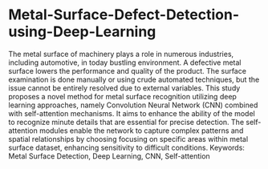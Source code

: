 # Metal-Surface-Defect-Detection-using-Deep-Learning
The metal surface of machinery plays a role in numerous industries, including automotive, in today bustling environment. A defective metal surface lowers the performance and quality of the product. The surface examination is done manually or using crude automated techniques, but the issue cannot be entirely resolved due to external variables. This study proposes a novel method for metal surface recognition utilizing deep learning approaches, namely Convolution Neural Network (CNN) combined with self-attention mechanisms. It aims to enhance the ability of the model to recognize minute details that are essential for precise detection. The self-attention modules enable the network to capture complex patterns and spatial relationships by choosing focusing on specific areas within metal surface dataset, enhancing sensitivity to difficult conditions. 
Keywords: Metal Surface Detection, Deep Learning, CNN, Self-attention
